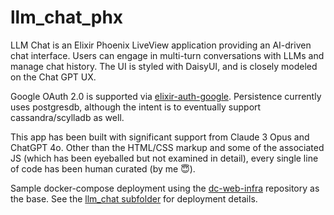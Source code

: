 # llm_chat_phx

LLM Chat is an Elixir Phoenix LiveView application providing an AI-driven chat interface. Users can engage in multi-turn conversations with LLMs and manage chat history. The UI is styled with DaisyUI, and is closely modeled on the Chat GPT UX.

Google OAuth 2.0 is supported via [elixir-auth-google](https://github.com/dwyl/elixir-auth-google). Persistence currently uses postgresdb, although the intent is to eventually support cassandra/scylladb as well.

This app has been built with significant support from Claude 3 Opus and ChatGPT 4o. Other than the HTML/CSS markup and some of the associated JS (which has been eyeballed but not examined in detail), every single line of code has been human curated (by me 😇).

Sample docker-compose deployment using the [dc-web-infra](https://github.com/restlessronin/dc-web-infra) repository as the base. See the [llm_chat subfolder](https://github.com/restlessronin/dc-web-infra/tree/main/llm_chat) for deployment details.
